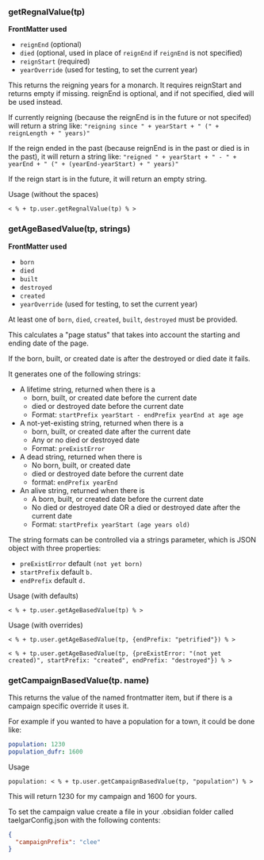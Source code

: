 ### getRegnalValue(tp)

**FrontMatter used**
* `reignEnd` (optional)
* `died` (optional, used in place of `reignEnd` if `reignEnd` is not specified)
* `reignStart` (required)
* `yearOverride` (used for testing, to set the current year)

This returns the reigning years for a monarch. It requires reignStart and returns empty if missing. reignEnd is optional, and if not specified, died will be used instead.

If currently reigning (because the reignEnd is in the future or not specifed) will return a string like: `"reigning since " + yearStart + " (" + reignLength + " years)"`

If the reign ended in the past (because reignEnd is in the past or died is in the past), it will return a string like: `"reigned " + yearStart + " - " + yearEnd + " (" + (yearEnd-yearStart) + " years)"`

If the reign start is in the future, it will return an empty string.

Usage (without the spaces)
```
< % + tp.user.getRegnalValue(tp) % >
```

### getAgeBasedValue(tp, strings)
**FrontMatter used**
* `born` 
* `died` 
* `built`
* `destroyed`
* `created`
* `yearOverride` (used for testing, to set the current year)

At least one of `born`, `died`, `created`, `built`, `destroyed` must be provided.

This calculates a "page status" that takes into account the starting and ending date of the page.  

If the born, built, or created date is after the destroyed or died date it fails.

It generates one of the following strings:
* A lifetime string, returned when there is a
	* born, built, or created date before the current date
	* died or destroyed date before the current date
	* Format: `startPrefix yearStart - endPrefix yearEnd at age age`
* A not-yet-existing string, returned when there is a
	* born, built, or created date after the current date
	* Any or no died or destroyed date
	* Format: `preExistError`
* A dead string, returned when there is
	* No born, built, or created date
	* died or destroyed date before the current date
	* format: `endPrefix yearEnd`
* An alive string, returned when there is
	* A born, built, or created date before the current date
	* No died or destroyed date OR a died or destroyed date after the current date
	* Format: `startPrefix yearStart (age years old)`

The string formats can be controlled via a strings parameter, which is JSON object with three properties:
* `preExistError` default `(not yet born)`
* `startPrefix` default `b.`
* `endPrefix` default `d.`

Usage (with defaults)
```
< % + tp.user.getAgeBasedValue(tp) % >
```

Usage (with overrides)
```
< % + tp.user.getAgeBasedValue(tp, {endPrefix: "petrified"}) % >

< % + tp.user.getAgeBasedValue(tp, {preExistError: "(not yet created)", startPrefix: "created", endPrefix: "destroyed"}) % >
```

### getCampaignBasedValue(tp. name)
This returns the value of the named frontmatter item, but if there is a campaign specific override it uses it.

For example if you wanted to have a population for a town, it could be done like:

```yaml
population: 1230
population_dufr: 1600
```

Usage 
```
population: < % + tp.user.getCampaignBasedValue(tp, "population") % >
```

This will return 1230 for my campaign and 1600 for yours.

To set the campaign value create a file in your .obsidian folder called taelgarConfig.json with the following contents:

```json
{
  "campaignPrefix": "clee"
}
```